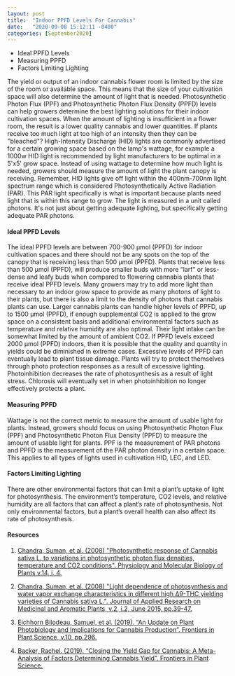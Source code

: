 ```yaml
---
layout: post
title:  "Indoor PPFD Levels For Cannabis"
date:   "2020-09-08 15:12:11 -0400"
categories: [September2020]
---
```





* Ideal PPFD Levels
* Measuring PPFD
* Factors Limiting Lighting 



The yield or output of an indoor cannabis flower room is limited by the size of the room or available space. This means that the size of your cultivation space will also determine the amount of light that is needed. Photosynthetic Photon Flux (PPF) and Photosynthetic Photon Flux Density (PPFD) levels can help growers determine the best lighting solutions for their indoor cultivation spaces. When the amount of lighting is insufficient in a flower room, the result is a lower quality cannabis and lower quantities. If plants receive too much light at too high of an intensity then they can be "bleached"? High-Intensity Discharge (HID) lights are commonly advertised for a certain growing space based on the lamp's wattage, for example a 1000w HID light is recommended by light manufacturers to be optimal in a 5'x5' grow space. Instead of using wattage to determine how much light is needed, growers should measure the amount of light the plant canopy is receiving. Remember, HID lights give off light within the 400nm-700nm light spectrum range which is considered Photosynthetically Active Radiation (PAR). This PAR light specifically is what is important because plants need light that is within this range to grow. The light is measured in a unit called photons. It's not just about getting adequate lighting, but specifically getting adequate PAR photons.  



#### Ideal PPFD Levels
The ideal PPFD levels are between 700-900 µmol (PPFD) for indoor cultivation spaces and there should not be any spots on the top of the canopy that is receiving less than 500 µmol (PPFD). Plants that receive less than 500 µmol (PPFD), will produce smaller buds with more “larf” or less-dense and leafy buds when compared to flowering cannabis plants that receive ideal PPFD levels. Many growers may try to add more light than necessary to an indoor grow space to provide as many photons of light to their plants, but there is also a limit to the density of photons that cannabis plants can use. Larger cannabis plants can handle higher levels of PPFD, up to 1500 µmol (PPFD), if enough supplemental CO2 is applied to the grow space on a consistent basis and additional environmental factors such as temperature and relative humidity are also optimal. Their light intake can be somewhat limited by the amount of ambient CO2. If PPFD levels exceed 2000 µmol (PPFD) indoors, then it is possible that the quality and quantity in yields could be diminished in extreme cases. Excessive levels of PPFD can eventually lead to plant tissue damage. Plants will try to protect themselves through photo protection responses as a result of excessive lighting. Photoinhibition decreases the rate of photosynthesis as a result of light stress. Chlorosis will eventually set in when photoinhibition no longer effectively protects a plant. 



#### Measuring PPFD
Wattage is not the correct metric to measure the amount of usable light for plants. Instead, growers should focus on using Photosynthetic Photon Flux (PPF) and Photosynthetic Photon Flux Density (PPFD) to measure the amount of usable light for plants. PPF is the measurement of PAR photons and PPFD is the measurement of the PAR photon density in a certain space. This applies to all types of lights used in cultivation HID, LEC, and LED. 


#### Factors Limiting Lighting
There are other environmental factors that can limit a plant’s uptake of light for photosynthesis. The environment’s temperature, CO2 levels, and relative humidity are all factors that can affect a plant’s rate of photosynthesis. Not only environmental factors, but a plant’s overall health can also affect its rate of photosynthesis. 



#### Resources
1. <a href="https://www.ncbi.nlm.nih.gov/pmc/articles/PMC3550641/pdf/12298_2008_Article_27.pdf"> Chandra, Suman, et al. (2008) "Photosynthetic response of Cannabis sativa L. to variations in photosynthetic photon flux densities, temperature and CO2 conditions". Physiology and Molecular Biology of Plants v.14, i. 4.   
</a>

2. <a href="https://www.sciencedirect.com/science/article/abs/pii/S2214786115000078"> Chandra, Suman, et al. (2008) "Light dependence of photosynthesis and water vapor exchange characteristics in different high Δ9-THC yielding varieties of Cannabis sativa L.". Journal of Applied Research on Medicinal and Aromatic Plants, v.2, i.2, June 2015, pp.39-47.
</a>

3. <a href="https://www.frontiersin.org/article/10.3389/fpls.2019.00296"> Eichhorn Bilodeau, Samuel, et al. (2019). “An Update on Plant Photobiology and Implications for Cannabis Production”. Frontiers in Plant Science, v.10, pp.296. 
</a>

4. <a href="https://www.frontiersin.org/articles/10.3389/fpls.2019.00495"> Backer, Rachel. (2019). “Closing the Yield Gap for Cannabis: A Meta-Analysis of Factors Determining Cannabis Yield”. Frontiers in Plant Science. 
</a>


